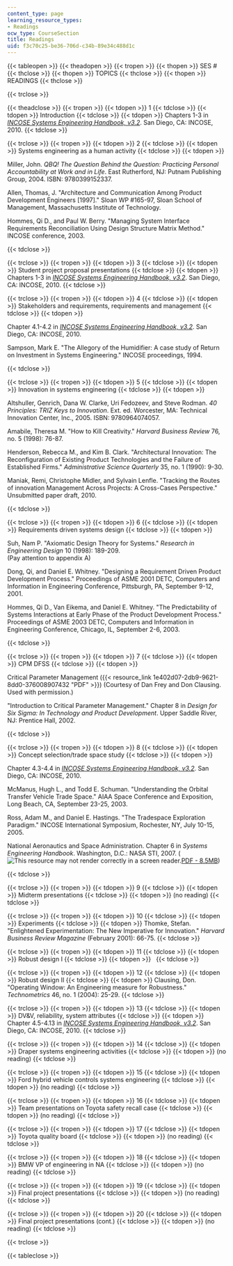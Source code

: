 ```yaml
---
content_type: page
learning_resource_types:
- Readings
ocw_type: CourseSection
title: Readings
uid: f3c70c25-be36-706d-c34b-89e34c488d1c
---
```


{{< tableopen >}}
{{< theadopen >}}
{{< tropen >}}
{{< thopen >}}
SES #
{{< thclose >}}
{{< thopen >}}
TOPICS
{{< thclose >}}
{{< thopen >}}
READINGS
{{< thclose >}}

{{< trclose >}}

{{< theadclose >}}
{{< tropen >}}
{{< tdopen >}}
1
{{< tdclose >}}
{{< tdopen >}}
Introduction
{{< tdclose >}}
{{< tdopen >}}
Chapters 1-3 in _[INCOSE Systems Engineering Handbook, v3.2](http://www.incose.org/ProductsPubs/incosestore.aspx)_. San Diego, CA: INCOSE, 2010.
{{< tdclose >}}

{{< trclose >}}
{{< tropen >}}
{{< tdopen >}}
2
{{< tdclose >}}
{{< tdopen >}}
Systems engineering as a human activity
{{< tdclose >}}
{{< tdopen >}}


Miller, John. _QBQ! The Question Behind the Question: Practicing Personal Accountability at Work and in Life_. East Rutherford, NJ: Putnam Publishing Group, 2004. ISBN: 9780399152337.

Allen, Thomas, J. "Architecture and Communication Among Product Development Engineers \[1997\]." Sloan WP #165-97, Sloan School of Management, Massachusetts Institute of Technology.

Hommes, Qi D., and Paul W. Berry. "Managing System Interface Requirements Reconciliation Using Design Structure Matrix Method." INCOSE conference, 2003.


{{< tdclose >}}

{{< trclose >}}
{{< tropen >}}
{{< tdopen >}}
3
{{< tdclose >}}
{{< tdopen >}}
Student project proposal presentations
{{< tdclose >}}
{{< tdopen >}}
Chapters 1-3 in [_INCOSE Systems Engineering Handbook, v3.2_](http://www.incose.org/ProductsPubs/incosestore.aspx). San Diego, CA: INCOSE, 2010.
{{< tdclose >}}

{{< trclose >}}
{{< tropen >}}
{{< tdopen >}}
4
{{< tdclose >}}
{{< tdopen >}}
Stakeholders and requirements, requirements and management
{{< tdclose >}}
{{< tdopen >}}


Chapter 4.1-4.2 in _[INCOSE Systems Engineering Handbook, v3.2](http://www.incose.org/ProductsPubs/incosestore.aspx)_. San Diego, CA: INCOSE, 2010.

Sampson, Mark E. "The Allegory of the Humidifier: A case study of Return on Investment in Systems Engineering." INCOSE proceedings, 1994.


{{< tdclose >}}

{{< trclose >}}
{{< tropen >}}
{{< tdopen >}}
5
{{< tdclose >}}
{{< tdopen >}}
Innovation in systems engineering
{{< tdclose >}}
{{< tdopen >}}


Altshuller, Genrich, Dana W. Clarke, Uri Fedozeev, and Steve Rodman. _40 Principles: TRIZ Keys to Innovation_. Ext. ed. Worcester, MA: Technical Innovation Center, Inc., 2005. ISBN: 9780964074057.

Amabile, Theresa M. "How to Kill Creativity." _Harvard Business Review_ 76, no. 5 (1998): 76-87.

Henderson, Rebecca M., and Kim B. Clark. "Architectural Innovation: The Reconfiguration of Existing Product Technologies and the Failure of Established Firms." _Administrative Science Quarterly_ 35, no. 1 (1990): 9-30.

Maniak, Remi, Christophe Midler, and Sylvain Lenfle. "Tracking the Routes of innovation Management Across Projects: A Cross-Cases Perspective." Unsubmitted paper draft, 2010.


{{< tdclose >}}

{{< trclose >}}
{{< tropen >}}
{{< tdopen >}}
6
{{< tdclose >}}
{{< tdopen >}}
Requirements driven systems design
{{< tdclose >}}
{{< tdopen >}}


Suh, Nam P. "Axiomatic Design Theory for Systems." _Research in Engineering Design_ 10 (1998): 189-209.  
(Pay attention to appendix A)

Dong, Qi, and Daniel E. Whitney. "Designing a Requirement Driven Product Development Process." Proceedings of ASME 2001 DETC, Computers and Information in Engineering Conference, Pittsburgh, PA, September 9-12, 2001.

Hommes, Qi D., Van Eikema, and Daniel E. Whitney. "The Predictability of Systems Interactions at Early Phase of the Product Development Process." Proceedings of ASME 2003 DETC, Computers and Information in Engineering Conference, Chicago, IL, September 2-6, 2003.


{{< tdclose >}}

{{< trclose >}}
{{< tropen >}}
{{< tdopen >}}
7
{{< tdclose >}}
{{< tdopen >}}
CPM DFSS
{{< tdclose >}}
{{< tdopen >}}


Critical Parameter Management ({{< resource_link 1e402d07-2db9-9621-8dd0-376008907432 "PDF" >}}) (Courtesy of Dan Frey and Don Clausing. Used with permission.)

"Introduction to Critical Parameter Management." Chapter 8 in _Design for Six Sigma: In Technology and Product Development_. Upper Saddle River, NJ: Prentice Hall, 2002.


{{< tdclose >}}

{{< trclose >}}
{{< tropen >}}
{{< tdopen >}}
8
{{< tdclose >}}
{{< tdopen >}}
Concept selection/trade space study
{{< tdclose >}}
{{< tdopen >}}


Chapter 4.3-4.4 in _[INCOSE Systems Engineering Handbook, v3.2](http://www.incose.org/ProductsPubs/incosestore.aspx)_. San Diego, CA: INCOSE, 2010.

McManus, Hugh L., and Todd E. Schuman. "Understanding the Orbital Transfer Vehicle Trade Space." AIAA Space Conference and Exposition, Long Beach, CA, September 23-25, 2003.

Ross, Adam M., and Daniel E. Hastings. "The Tradespace Exploration Paradigm." INCOSE International Symposium, Rochester, NY, July 10-15, 2005.

National Aeronautics and Space Administration. Chapter 6 in _Systems Engineering Handbook_. Washington, D.C.: NASA STI, 2007. (![This resource may not render correctly in a screen reader.](/images/inacessible.gif)[PDF - 8.5MB](http://ntrs.nasa.gov/archive/nasa/casi.ntrs.nasa.gov/20080008301_2008008500.pdf))


{{< tdclose >}}

{{< trclose >}}
{{< tropen >}}
{{< tdopen >}}
9
{{< tdclose >}}
{{< tdopen >}}
Midterm presentations
{{< tdclose >}}
{{< tdopen >}}
(no reading)
{{< tdclose >}}

{{< trclose >}}
{{< tropen >}}
{{< tdopen >}}
10
{{< tdclose >}}
{{< tdopen >}}
Experiments
{{< tdclose >}}
{{< tdopen >}}
Thomke, Stefan. "Enlightened Experimentation: The New Imperative for Innovation." _Harvard Business Review Magazine_ (February 2001): 66-75.
{{< tdclose >}}

{{< trclose >}}
{{< tropen >}}
{{< tdopen >}}
11
{{< tdclose >}}
{{< tdopen >}}
Robust design I
{{< tdclose >}}
{{< tdopen >}}
 
{{< tdclose >}}

{{< trclose >}}
{{< tropen >}}
{{< tdopen >}}
12
{{< tdclose >}}
{{< tdopen >}}
Robust design II
{{< tdclose >}}
{{< tdopen >}}
Clausing, Don. "Operating Window: An Engineering measure for Robustness." _Technometrics_ 46, no. 1 (2004): 25-29.
{{< tdclose >}}

{{< trclose >}}
{{< tropen >}}
{{< tdopen >}}
13
{{< tdclose >}}
{{< tdopen >}}
DV&V, reliability, system attributes
{{< tdclose >}}
{{< tdopen >}}
Chapter 4.5-4.13 in _[INCOSE Systems Engineering Handbook, v3.2](http://www.incose.org/ProductsPubs/incosestore.aspx)_. San Diego, CA: INCOSE, 2010.
{{< tdclose >}}

{{< trclose >}}
{{< tropen >}}
{{< tdopen >}}
14
{{< tdclose >}}
{{< tdopen >}}
Draper systems engineering activities
{{< tdclose >}}
{{< tdopen >}}
(no reading)
{{< tdclose >}}

{{< trclose >}}
{{< tropen >}}
{{< tdopen >}}
15
{{< tdclose >}}
{{< tdopen >}}
Ford hybrid vehicle controls systems engineering
{{< tdclose >}}
{{< tdopen >}}
(no reading)
{{< tdclose >}}

{{< trclose >}}
{{< tropen >}}
{{< tdopen >}}
16
{{< tdclose >}}
{{< tdopen >}}
Team presentations on Toyota safety recall case
{{< tdclose >}}
{{< tdopen >}}
(no reading)
{{< tdclose >}}

{{< trclose >}}
{{< tropen >}}
{{< tdopen >}}
17
{{< tdclose >}}
{{< tdopen >}}
Toyota quality board
{{< tdclose >}}
{{< tdopen >}}
(no reading)
{{< tdclose >}}

{{< trclose >}}
{{< tropen >}}
{{< tdopen >}}
18
{{< tdclose >}}
{{< tdopen >}}
BMW VP of engineering in NA
{{< tdclose >}}
{{< tdopen >}}
(no reading)
{{< tdclose >}}

{{< trclose >}}
{{< tropen >}}
{{< tdopen >}}
19
{{< tdclose >}}
{{< tdopen >}}
Final project presentations
{{< tdclose >}}
{{< tdopen >}}
(no reading)
{{< tdclose >}}

{{< trclose >}}
{{< tropen >}}
{{< tdopen >}}
20
{{< tdclose >}}
{{< tdopen >}}
Final project presentations (cont.)
{{< tdclose >}}
{{< tdopen >}}
(no reading)
{{< tdclose >}}

{{< trclose >}}

{{< tableclose >}}